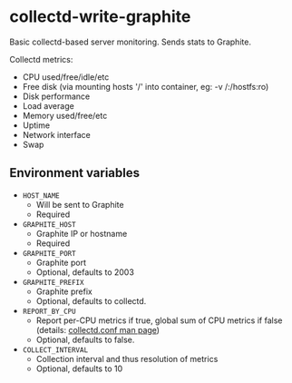 # collectd-write-graphite

Basic collectd-based server monitoring. Sends stats to Graphite.

Collectd metrics:

- CPU used/free/idle/etc
- Free disk (via mounting hosts '/' into container, eg: -v /:/hostfs:ro)
- Disk performance
- Load average
- Memory used/free/etc
- Uptime
- Network interface
- Swap

## Environment variables

- `HOST_NAME`
  - Will be sent to Graphite
  - Required
- `GRAPHITE_HOST`
  - Graphite IP or hostname
  - Required
- `GRAPHITE_PORT`
  - Graphite port
  - Optional, defaults to 2003
- `GRAPHITE_PREFIX`
  - Graphite prefix
  - Optional, defaults to collectd.
- `REPORT_BY_CPU`
  - Report per-CPU metrics if true, global sum of CPU metrics if false (details: [collectd.conf man page](https://www.collectd.org/documentation/manpages/collectd.conf.html))
  - Optional, defaults to false.
- `COLLECT_INTERVAL`
  - Collection interval and thus resolution of metrics
  - Optional, defaults to 10
